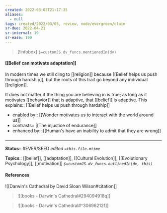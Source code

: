 ```yaml
---
created: 2022-03-05T21:17:35 
aliases:
  - null
tags: created/2022/03/05, review, node/evergreen/claim
sr-due: 2022-04-21
sr-interval: 19
sr-ease: 190
---
```

> [!infobox]
`$=customJS.dv_funcs.mentionedIn(dv)`

#### [[Belief can motivate adaptation]] 

In modern times we still cling to [[religion]] because [[Belief helps us push through hardship]], but the roots of this trait go beyond any individual [[religion]]. 

It does not matter if the thing you are believing in is true; as long as it motivates [[behavior]] that is adaptive,
that [[belief]] is adaptive.
This 
explains:: [[Belief helps us push through hardship]]

- enabled by:: [[Wonder motivates us to interact with the world around us]]
- contrasts:: [[The injustice of endurance]]
- enhanced by:: [[Human's have an inability to admit that they are wrong]]

### <hr class="footnote"/>

**Status**:: #EVER/SEED 
*edited `=this.file.mtime`*

**Topics**:: [[belief]], [[adaptation]], [[Cultural Evolution]], [[Evolutionary Psychology]], [[motivation]]
*`$=customJS.dv_funcs.outlinedIn(dv, this)`*

#### References

![[Darwin's Cathedral by David Sloan Wilson#citation]]

> ![[books - Darwin's Cathedral#294094918q]]

> ![[books - Darwin's Cathedral#^306962121]]
